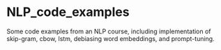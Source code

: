 # NLP_code_examples
Some code examples from an NLP course, including implementation of skip-gram, cbow, lstm, debiasing word embeddings, and prompt-tuning.
